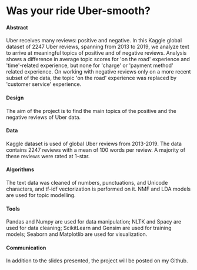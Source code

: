 # Was your ride Uber-smooth?

#### Abstract

Uber receives many reviews: positive and negative. In this Kaggle global dataset of 2247 Uber reviews, spanning from 2013 to 2019, we analyze text to arrive at meaningful topics of positive and of negative reviews. Analysis shows a difference in average topic scores for 'on the road' experience and 'time'-related experience, but none for 'charge' or 'payment method' related experience. On working with negative reviews only on a more recent subset of the data, the topic 'on the road' experience was replaced by 'customer service' experience. 

#### Design

The aim of the project is to find the main topics of the positive and the negative reviews of Uber data. 

#### Data

Kaggle dataset is used of global Uber reviews from 2013-2019. The data contains 2247 reviews with a mean of 100 words per review. A majority of these reviews were rated at 1-star. 

#### Algorithms

The text data was cleaned of numbers, punctuations, and Unicode characters, and tf-idf vectorization is performed on it. NMF and LDA models are used for topic modelling. 

#### Tools

Pandas and Numpy are used for data manipulation; NLTK and Spacy are used for data cleaning; ScikitLearn and Gensim are used for training models; Seaborn and Matplotlib are used for visualization. 

#### Communication

In addition to the slides presented, the project will be posted on my Github. 

